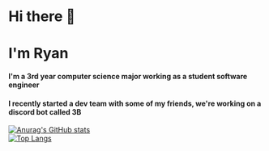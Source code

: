 # Hi there 👋
# I'm Ryan
#### I'm a 3rd year computer science major working as a student software engineer
#### I recently started a dev team with some of my friends, we're working on a discord bot called 3B
[![Anurag's GitHub stats](https://github-readme-stats.vercel.app/api?username=ryan-neubs&count_private=true&show_icons=true&theme=synthwave)](https://github.com/anuraghazra/github-readme-stats)
<br>
[![Top Langs](https://github-readme-stats.vercel.app/api/top-langs/?username=ryan-neubs&theme=synthwave)](https://github.com/anuraghazra/github-readme-stats)

